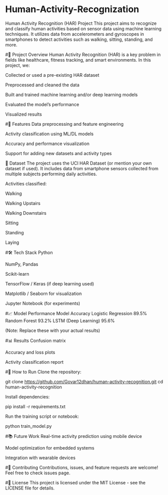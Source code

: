 # Human-Activity-Recognization

Human Activity Recognition (HAR) Project
This project aims to recognize and classify human activities based on sensor data using machine learning techniques. It utilizes data from accelerometers and gyroscopes in smartphones to detect activities such as walking, sitting, standing, and more.

#🧠 Project Overview
Human Activity Recognition (HAR) is a key problem in fields like healthcare, fitness tracking, and smart environments. In this project, we:

Collected or used a pre-existing HAR dataset

Preprocessed and cleaned the data

Built and trained machine learning and/or deep learning models

Evaluated the model’s performance

Visualized results

#🚀 Features
Data preprocessing and feature engineering

Activity classification using ML/DL models

Accuracy and performance visualization

Support for adding new datasets and activity types

📂 Dataset
The project uses the UCI HAR Dataset (or mention your own dataset if used). It includes data from smartphone sensors collected from multiple subjects performing daily activities.

Activities classified:

Walking

Walking Upstairs

Walking Downstairs

Sitting

Standing

Laying

#🛠️ Tech Stack
Python

NumPy, Pandas

Scikit-learn

TensorFlow / Keras (if deep learning used)

Matplotlib / Seaborn for visualization

Jupyter Notebook (for experiments)

#📈 Model Performance
Model	Accuracy
Logistic Regression	89.5%
Random Forest	93.2%
LSTM (Deep Learning)	95.6%

(Note: Replace these with your actual results)

#📊 Results
Confusion matrix

Accuracy and loss plots

Activity classification report


#🔧 How to Run
Clone the repository:

git clone https://github.com/Govar12dhan/human-activity-recognition.git
cd human-activity-recognition

Install dependencies:

pip install -r requirements.txt

Run the training script or notebook:

python train_model.py

#📚 Future Work
Real-time activity prediction using mobile device

Model optimization for embedded systems

Integration with wearable devices

#🤝 Contributing
Contributions, issues, and feature requests are welcome! Feel free to check issues page.

#📜 License
This project is licensed under the MIT License - see the LICENSE file for details.

